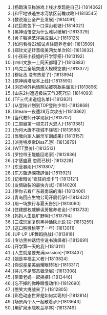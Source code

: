 
1. [杨戬演员称游戏上线才发现是自己]-[1814062]
1. [和平地铁逃生冰河禁区前瞻攻略]-[1813545]
1. [数说渔业全产业发展]-[1814091]
1. [花巨款包下一口深山老塘]-[1814021]
1. [黑神话悟空为什么难以破解]-[1813329]
1. [黄子韬徐艺洋哭成泪人]-[1813125]
1. [如何看待22城试点住房养老金]-[1813509]
1. [郑钦文逆转晋级美网女单次轮]-[1813832]
1. [小孩哥小孩姐的开学穿搭]-[1813192]
1. [四川文旅一上网天都塌了]-[1813883]
1. [乌克兰全境突遭大规模空袭]-[1813377]
1. [穆祉丞 没有热爱了]-[1813994]
1. [原神纳塔版本上线]-[1813590]
1. [浏览境外色情网站被罚款系谣言]-[1813896]
1. [山东2村遭遇极端天气3死7伤]-[1814093]
1. [TF三代出道组名单]-[1813831]
1. [从登陆计划到TOP登陆少年]-[1813869]
1. [Steam一夜遭28万次攻击]-[1813862]
1. [当代教师开学现状]-[1813707]
1. [二周目第一棍先打大恩人]-[1813381]
1. [为何大唐不夜城不赚钱]-[1813588]
1. [当我向家人展示军训成果]-[1813157]
1. [派克特发歌Diss乙游]-[1813879]
1. [WTT票价]-[1813513]
1. [罗拉带王能能回老家]-[1812836]
1. [才感盛夏 忽而已秋]-[1813228]
1. [东营暴雨]-[1813807]
1. [东方甄选深夜辟谣]-[1813921]
1. [记者暗访“疯狂的烟卡”]-[1813121]
1. [友情破裂的最快方式]-[1814020]
1. [带你去看广东最南端的海]-[1813400]
1. [青岛回应生物公司开展代孕]-[1813422]
1. [用一场旅行与夏天告别]-[1813060]
1. [住建部权威解读房屋养老金]-[1813733]
1. [妈妈人生是旷野啊]-[1813794]
1. [三弦玩家复刻黑神话陕北说书]-[1813259]
1. [这口猕猴桃等了一年]-[1813011]
1. [UP UP UP舞蹈挑战]-[1813818]
1. [专访黑神话悟空说书演绎者]-[1813691]
1. [开学第一天的我]-[1813111]
1. [人生就是要充满passion]-[1813437]
1. [姐是幸福主义者]-[1813824]
1. [你说星星美丽耀眼转场]-[1813317]
1. [芬儿不是邪恶银渐层]-[1813308]
1. [带着老妈一起摇摆]-[1813446]
1. [忘不掉的你睁眼慢动作]-[1812690]
1. [憋笑大挑战来了]-[1812805]
1. [彩色动态世界是如何实现的]-[1812814]
1. [场景两个人一起散着步]-[1813643]
1. [用矿泉水瓶吹兰亭序]-[1813749]